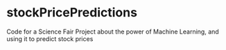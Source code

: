 # stockPricePredictions
Code for a Science Fair Project about the power of Machine Learning, and using it to predict stock prices
